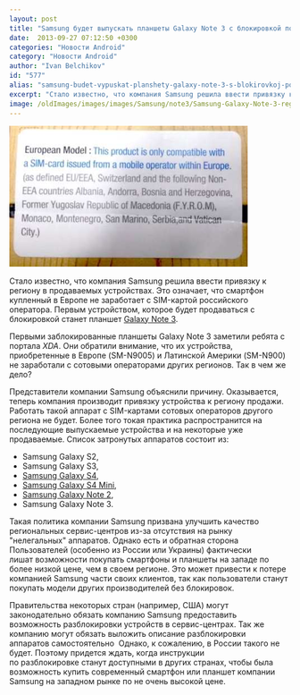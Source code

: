 ```yaml
---
layout: post
title: "Samsung будет выпускать планшеты Galaxy Note 3 с блокировкой по регионам"
date:  2013-09-27 07:12:50 +0300
categories: "Новости Android"
category: "Новости Android"
author: "Ivan Belchikov"
id: "577"
alias: "samsung-budet-vypuskat-planshety-galaxy-note-3-s-blokirovkoj-po-regionam"
excerpt: "Стало известно, что компания Samsung решила ввести привязку к региону в продаваемых устройствах. Это означает, что смартфон купленный в Европе не заработает с SIM-картой российского оператора. Первым устройством, которое будет продаваться с блокировкой станет планшет Galaxy Note 3."
image: /oldImages/images/images/Samsung/note3/Samsung-Galaxy-Note-3-region-locked-SIM.jpg
---
```

<img src="/oldImages/images/images/Samsung/note3/Samsung-Galaxy-Note-3-region-locked-SIM.jpg" alt="Заблокированный Note 3" />

Стало известно, что компания Samsung решила ввести привязку к региону в продаваемых устройствах. Это означает, что смартфон купленный в Европе не заработает с SIM-картой российского оператора. Первым устройством, которое будет продаваться с блокировкой станет планшет <a href="index.php?option=com_content&amp;view=article&amp;id=537&amp;catid=8&amp;Itemid=102">Galaxy Note 3</a>.


Первыми заблокированные планшеты Galaxy Note 3 заметили ребята с портала<em> XDA</em>. Они обратили внимание, что их устройства, приобретенные в Европе (SM-N9005) и Латинской Америки (SM-N900) не заработали с сотовыми операторами других регионов. Так в чем же дело?

Представители компании Samsung объяснили причину. Оказывается, теперь компания производит привязку устройства к региону продажи. Работать такой аппарат с SIM-картами сотовых операторов другого региона не будет. Более того токая практика распространится на последующие выпускаемые устройства и на некоторые уже продаваемые. Список затронутых аппаратов состоит из:

<ul>
<li>Samsung Galaxy S2,</li>
<li>Samsung Galaxy S3,</li>
<li><a href="index.php?option=com_content&amp;view=article&amp;id=396&amp;catid=8&amp;Itemid=102">Samsung Galaxy S4</a>,</li>
<li><a href="index.php?option=com_content&amp;view=article&amp;id=325&amp;catid=8&amp;Itemid=102">Samsung Galaxy S4 Mini</a>,</li>
<li><a href="index.php?option=com_content&amp;view=article&amp;id=209&amp;catid=8&amp;Itemid=102">Samsung Galaxy Note 2</a>,</li>
<li>Samsung Galaxy Note 3.</li>
</ul>
Такая политика компании Samsung призвана улучшить качество региональных сервис-центров из-за отсутствия на рынку "нелегальных" аппаратов. Однако есть и обратная сторона  Пользователей (особенно из России или Украины) фактически лишат возможности покупать смартфоны и планшеты на западе по более низкой цене, чем в своем регионе. Это может привести к потере компанией Samsung части своих клиентов, так как пользователи станут покупать модели других производителей без блокировок.

Правительства некоторых стран (например, США) могут законодательно обязать компанию Samsung предоставить возможность разблокировки устройств в сервис-центрах. Так же компанию могут обязать выложить описание разблокировки аппаратов самостоятельно  Однако, к сожалению, в России такого не будет. Поэтому придется ждать, когда инструкции по разблокировке станут доступными в других странах, чтобы была возможность купить современный смартфон или планшет компании Samsung на западном рынке по не очень высокой цене.
